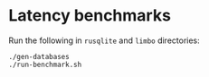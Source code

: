 # Latency benchmarks

Run the following in `rusqlite` and `limbo` directories:

```
./gen-databases
./run-benchmark.sh
```
